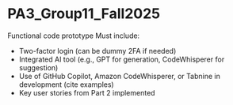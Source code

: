 # PA3_Group11_Fall2025
Functional code prototype
Must include:
- Two-factor login (can be dummy 2FA if needed)
- Integrated AI tool (e.g., GPT for generation, CodeWhisperer for suggestion)
- Use of GitHub Copilot, Amazon CodeWhisperer, or Tabnine in development (cite examples)
- Key user stories from Part 2 implemented
